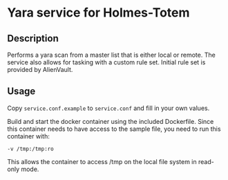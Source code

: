 # Yara service for Holmes-Totem

## Description

Performs a yara scan from a master list that is either local or remote.
The service also allows for tasking with a custom rule set. Initial rule
set is provided by AlienVault.

## Usage

Copy `service.conf.example` to `service.conf` and fill in your own values.

Build and start the docker container using the included Dockerfile.
Since this container needs to have access to the sample file, you
need to run this container with:

`-v /tmp:/tmp:ro`

This allows the container to access /tmp on the local file system in
read-only mode.
